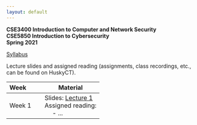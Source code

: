 ```yaml
---
layout: default
---
```


**CSE3400 Introduction to Computer and Network Security**</br>
**CSE5850 Introduction to Cybersecurity**</br>
**Spring 2021**

[Syllabus]()

Lecture slides and assigned reading (assignments, class recordings, etc., can be found on HuskyCT).

| Week&emsp;&emsp;| Material           |
|----------|--------------------|
| Week 1 | Slides: [Lecture 1]() <br/> Assigned reading: <br/> &emsp; - ... |
